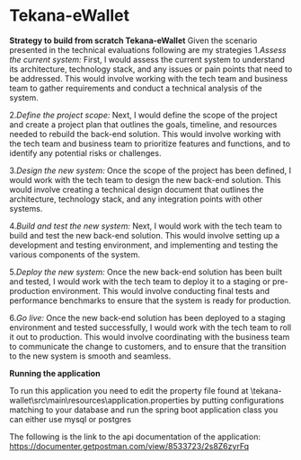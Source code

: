 # Tekana-eWallet
**Strategy to build from scratch Tekana-eWallet**
Given the scenario presented in the technical evaluations following are my strategies
1.*Assess the current system:* First, I would assess the current system to understand its architecture, technology stack, and any issues or pain points that need to be addressed. This would involve working with the tech team and business team to gather requirements and conduct a technical analysis of the system.

2.*Define the project scope:* Next, I would define the scope of the project and create a project plan that outlines the goals, timeline, and resources needed to rebuild the back-end solution. This would involve working with the tech team and business team to prioritize features and functions, and to identify any potential risks or challenges.

3.*Design the new system:* Once the scope of the project has been defined, I would work with the tech team to design the new back-end solution. This would involve creating a technical design document that outlines the architecture, technology stack, and any integration points with other systems.

4.*Build and test the new system:* Next, I would work with the tech team to build and test the new back-end solution. This would involve setting up a development and testing environment, and implementing and testing the various components of the system.

5.*Deploy the new system:* Once the new back-end solution has been built and tested, I would work with the tech team to deploy it to a staging or pre-production environment. This would involve conducting final tests and performance benchmarks to ensure that the system is ready for production.

6.*Go live:* Once the new back-end solution has been deployed to a staging environment and tested successfully, I would work with the tech team to roll it out to production. This would involve coordinating with the business team to communicate the change to customers, and to ensure that the transition to the new system is smooth and seamless.



**Running the application**


To run this application you need to edit the property file found at \tekana-wallet\src\main\resources\application.properties 
by putting configurations matching to your database and run the spring boot application class  you can either use mysql or postgres

The following is the link to the api documentation of the application: https://documenter.getpostman.com/view/8533723/2s8Z6zyrFq


